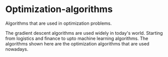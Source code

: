# Optimization-algorithms
Algorithms that are used in optimization problems.

The gradient descent algorithms are used widely in today's world. Starting from logistics and finance to upto machine learning algorithms.
The algorithms shown here are the optimization algorithms that are used nowadays.
